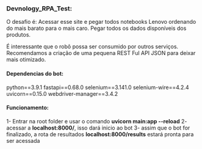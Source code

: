 ### Devnology_RPA_Test:

O desafio é:
Acessar esse site e pegar todos notebooks Lenovo ordenando do mais barato para o mais caro. Pegar todos os dados disponíveis dos produtos.

É interessante que o robô possa ser consumido por outros serviços. Recomendamos a criação de uma pequena REST Ful API JSON para deixar mais otimizado.

#### Dependencias do bot:

python==3.9.1
fastapi==0.68.0
selenium==3.141.0
selenium-wire==4.2.4
uvicorn==0.15.0
webdriver-manager==3.4.2

#### Funcionamento:
1- Entrar na root folder e usar o comando **uvicorn main:app --reload**
2- acessar a **localhost:8000/**, isso dará inicio ao bot
3- assim que o bot for finalizado, a rota de resultados **localhost:8000/results** estará pronta para ser acessada

